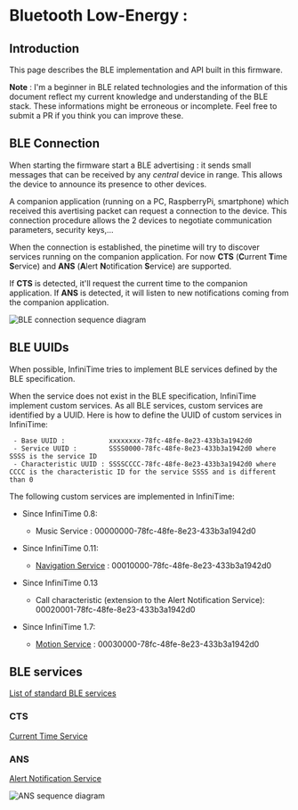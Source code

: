 # Bluetooth Low-Energy : 
## Introduction
This page describes the BLE implementation and API built in this firmware.

**Note** : I'm a beginner in BLE related technologies and the information of this document reflect my current knowledge and understanding of the BLE stack. These informations might be erroneous or incomplete. Feel free to submit a PR if you think you can improve these.  

## BLE Connection
When starting the firmware start a BLE advertising : it sends small messages that can be received by any *central* device in range. This allows the device to announce its presence to other devices.

A companion application (running on a PC, RaspberryPi, smartphone) which received this avertising packet can request a connection to the device. This connection procedure allows the 2 devices to negotiate communication parameters, security keys,...

When the connection is established, the pinetime will try to discover services running on the companion application. For now **CTS** (**C**urrent **T**ime **S**ervice) and **ANS** (**A**lert **N**otification **S**ervice) are supported.

If **CTS** is detected, it'll request the current time to the companion application. If **ANS** is detected, it will listen to new notifications coming from the companion application.

![BLE connection sequence diagram](ble/connection_sequence.png "BLE connection sequence diagram")

## BLE UUIDs
When possible, InfiniTime tries to implement BLE services defined by the BLE specification. 

When the service does not exist in the BLE specification, InfiniTime implement custom services. As all BLE services, custom services are identified by a UUID. Here is how to define the UUID of custom services in InfiniTime:

```
 - Base UUID :           xxxxxxxx-78fc-48fe-8e23-433b3a1942d0
 - Service UUID :        SSSS0000-78fc-48fe-8e23-433b3a1942d0 where SSSS is the service ID
 - Characteristic UUID : SSSSCCCC-78fc-48fe-8e23-433b3a1942d0 where CCCC is the characteristic ID for the service SSSS and is different than 0
```

The following custom services are implemented in InfiniTime:

 - Since InfiniTime 0.8:
    * Music Service : 00000000-78fc-48fe-8e23-433b3a1942d0
 

 - Since InfiniTime 0.11:
     * [Navigation Service](NavigationService.md) : 00010000-78fc-48fe-8e23-433b3a1942d0


 - Since InfiniTime 0.13
     * Call characteristic (extension to the Alert Notification Service): 00020001-78fc-48fe-8e23-433b3a1942d0
 
  
 - Since InfiniTime 1.7:
   * [Motion Service](MotionService.md) :        00030000-78fc-48fe-8e23-433b3a1942d0

## BLE services
[List of standard BLE services](https://www.bluetooth.com/specifications/gatt/services/)

### CTS
[Current Time Service](https://www.bluetooth.com/wp-content/uploads/Sitecore-Media-Library/Gatt/Xml/Services/org.bluetooth.service.current_time.xml)

### ANS
[Alert Notification Service](https://www.bluetooth.com/wp-content/uploads/Sitecore-Media-Library/Gatt/Xml/Services/org.bluetooth.service.alert_notification.xml)

![ANS sequence diagram](./ble/ans_sequence.png "ANS sequence diagram")

